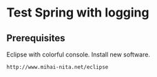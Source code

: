 # Test Spring with logging 

## Prerequisites
Eclipse with colorful console.
Install new software.

```
http://www.mihai-nita.net/eclipse
```

